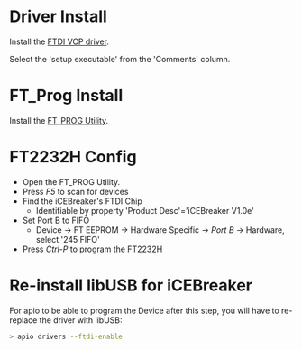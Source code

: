 # Driver Install

Install the [FTDI VCP driver](https://www.ftdichip.com/Drivers/VCP.htm).

Select the 'setup executable' from the 'Comments' column. 

# FT_Prog Install

Install the [FT_PROG Utility](https://www.ftdichip.com/Support/Utilities.htm#FT_PROG).

# FT2232H Config

 - Open the FT_PROG Utility.
 - Press *F5* to scan for devices
 - Find the iCEBreaker's FTDI Chip
	- Identifiable by property 'Product Desc'='iCEBreaker V1.0e'
 - Set Port B to FIFO
	- Device -> FT EEPROM -> Hardware Specific -> *Port B* -> Hardware, select '245 FIFO'
 - Press *Ctrl-P* to program the FT2232H

# Re-install libUSB for iCEBreaker
For apio to be able to program the Device after this step,
you will have to re-replace the driver with libUSB:

```bash
> apio drivers --ftdi-enable
```

